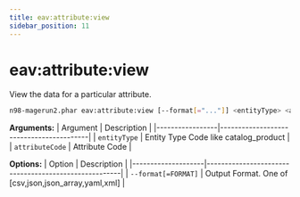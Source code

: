 ```yaml
---
title: eav:attribute:view
sidebar_position: 11
---
```


# eav:attribute:view

View the data for a particular attribute.

```sh
n98-magerun2.phar eav:attribute:view [--format[="..."]] <entityType> <attributeCode>
```

**Arguments:**
| Argument        | Description                             |
|-----------------|-----------------------------------------|
| `entityType`    | Entity Type Code like catalog_product   |
| `attributeCode` | Attribute Code                          |

**Options:**
| Option             | Description                                          |
|--------------------|------------------------------------------------------|
| `--format[=FORMAT]` | Output Format. One of [csv,json,json_array,yaml,xml] |

